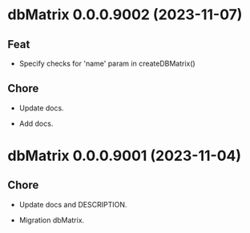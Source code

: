 <!-- NEWS.md is maintained by https://fledge.cynkra.com, contributors should not edit this file -->

# dbMatrix 0.0.0.9002 (2023-11-07)

## Feat
- Specify checks for 'name' param in createDBMatrix()

## Chore

- Update docs.

- Add docs.


# dbMatrix 0.0.0.9001 (2023-11-04)

## Chore

- Update docs and DESCRIPTION.

- Migration dbMatrix.
